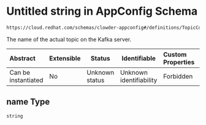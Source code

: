 # Untitled string in AppConfig Schema

```txt
https://cloud.redhat.com/schemas/clowder-appconfig#/definitions/TopicConfig/properties/name
```

The name of the actual topic on the Kafka server.


| Abstract            | Extensible | Status         | Identifiable            | Custom Properties | Additional Properties | Access Restrictions | Defined In                                                    |
| :------------------ | ---------- | -------------- | ----------------------- | :---------------- | --------------------- | ------------------- | ------------------------------------------------------------- |
| Can be instantiated | No         | Unknown status | Unknown identifiability | Forbidden         | Allowed               | none                | [schema.json\*](../../out/schema.json "open original schema") |

## name Type

`string`
